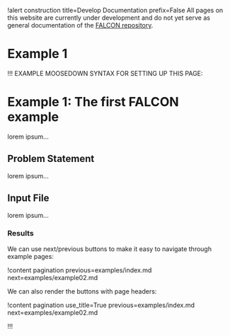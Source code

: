 !alert construction title=Develop Documentation prefix=False
All pages on this website are currently under development and do not yet serve as general documentation of the [FALCON repository](https://github.com/idaholab/falcon).

# Example 1

!!!
EXAMPLE MOOSEDOWN SYNTAX FOR SETTING UP THIS PAGE:

# Example 1: The first FALCON example

lorem ipsum...

## Problem Statement

lorem ipsum...

## Input File

lorem ipsum...

### Results

We can use next/previous buttons to make it easy to navigate through example pages:

!content pagination previous=examples/index.md
                    next=examples/example02.md

We can also render the buttons with page headers:

!content pagination use_title=True
                    previous=examples/index.md
                    next=examples/example02.md

!!!
